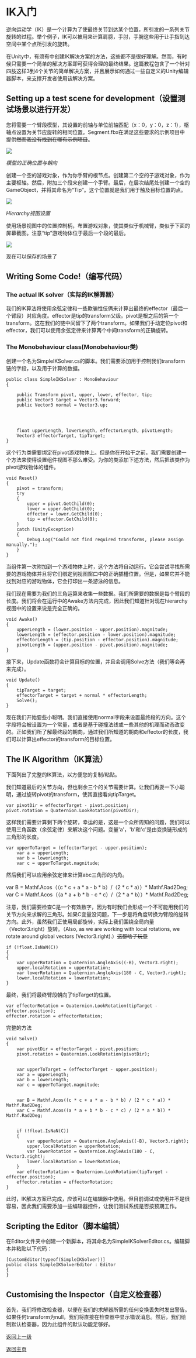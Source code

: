 # IK入门
逆向运动学（IK）是一个计算为了使最终关节到达某个位置，所引发的一系列关节旋转的过程。举个例子，IK可以被用来计算肩膀，手肘，手腕这些用于让手指到达空间中某个点所引发的旋转。

在Unity中，有须有中创建IK解决方案的方法，这些都不是很好理解。然而，有时候只需要一个简单的解决方案即可获得合理的最终结果。这篇教程包含了一个针对四肢这样3到4个关节的简单解决方案，并且展示如何通过一些自定义的Unity编辑器脚本，来支撑开发者使用该解决方案。

## Setting up a test scene for development（设置测试场景以进行开发）
您将需要一个臂段模型，其设置的前轴与单位前轴匹配（x：0，y：0，z：1），枢轴点设置为关节应旋转的相同位置。Segment.fbx在满足这些要求的示例项目中提供~~然而我没有找到在哪有示例项目~~。

![](/Image/Scripting/Editor/getting-started-with-ik-0.png)

*模型的正确位置与朝向*

创建一个空的游戏对象，作为你手臂的根节点。创建第二个空的子游戏对象，作为主要枢轴。然后，附加三个段来创建一个手臂。最后，在层次结尾处创建一个空的GameObject，并将其命名为“Tip”。这个位置就是我们用于触及目标位置的点。

![](/Image/Scripting/Editor/getting-started-with-ik-1.png)

*Hierarchy视图设置*

使用场景视图中的位置控制柄，布置游戏对象，使其类似于机械臂，类似于下面的屏幕截图。注意“tip”游戏物体位于最后一个段的最后。

![](/Image/Scripting/Editor/getting-started-with-ik-2.png)

现在可以保存的场景了

## Writing Some Code!（编写代码）
### The actual IK solver（实际的IK解算器）
我们的IK算法将使用余弦定律和一些欺骗性伎俩来计算出最终的effector（最后一个臂段）对应角度。effector是tip的transform父级。pivot是根之后的第一个transform。这在我们的链中间留下了两个transform。如果我们手动定位pivot和effector，我们可以使用余弦定律来计算两个中间transform的正确旋转。

### The Monobehaviour class(Monobehaviour类)
创建一个名为SimpleIKSolver.cs的脚本。我们需要添加用于控制我们transform链的字段，以及用于计算的数据。

```
public class SimpleIKSolver : MonoBehaviour
{

    public Transform pivot, upper, lower, effector, tip;
    public Vector3 target = Vector3.forward;
    public Vector3 normal = Vector3.up;




    float upperLength, lowerLength, effectorLength, pivotLength;
    Vector3 effectorTarget, tipTarget;
}
```

这个行为类需要绑定在pivot游戏物体上。但是你在开始干之前，我们需要创建一个方法来使得设置组件视图不那么难受。为你的类添加下述方法，然后把该类作为pivot游戏物体的组件。
```
void Reset()
{
    pivot = transform;
    try
    {
        upper = pivot.GetChild(0);
        lower = upper.GetChild(0);
        effector = lower.GetChild(0);
        tip = effector.GetChild(0);
    }
    catch (UnityException)
    {
        Debug.Log("Could not find required transforms, please assign manually.");
    }
}
```

当组件第一次附加到一个游戏物体上时，这个方法将自动运行。它会尝试寻找所需要的游戏物体并且将它们绑定到视图窗口中的正确插槽位置。但是，如果它并不能找到对应的游戏物体，它会打印出一条游泳的信息。

我们现在需要为我们的三角运算来收集一些数据。我们所需要的数据是每个臂段的长度。我们将会在运行中的Awake方法内完成，因此我们知道针对现在hierarchy视图中的设置来说是完全正确的。

```
void Awake()
{
    upperLength = (lower.position - upper.position).magnitude;
    lowerLength = (effector.position - lower.position).magnitude;
    effectorLength = (tip.position - effector.position).magnitude;
    pivotLength = (upper.position - pivot.position).magnitude;
}
```

接下来，Update函数将会计算目标的位置，并且会调用Solve方法（我们等会再来完成）。

```
void Update()
{
    tipTarget = target;
    effectorTarget = target + normal * effectorLength;
    Solve();
}
```

现在我们开始耍些小聪明。我们直接使用normal字段来设置最终段的方向。这个字段将会被设置为一个常量，或者是基于碰撞法线或一些其他的机理而动态改变的。正如我们所了解最终段的朝向，通过我们所知道的朝向和effector的长度，我们可以计算出effector的transform的目标位置。

## The IK Algorithm（IK算法）
下面列出了完整的IK算法，以方便您的复制/粘贴。

我们知道最后的关节方向，但也剩余三个的关节需要计算。让我们再耍一下小聪明，通过旋转pivot的transform，使其直接看向tipTarget。

```
var pivotDir = effectorTarget - pivot.position;
pivot.rotation = Quaternion.LookRotation(pivotDir);
```

这样我们需要计算剩下两个旋转，幸运的是，这是一个众所周知的问题，我们可以使用三角函数（余弦定律）来解决这个问题。变量'a'，'b'和'c'是由变换链形成的三角形的长度。

```
var upperToTarget = (effectorTarget - upper.position);
    var a = upperLength;
    var b = lowerLength;
    var c = upperToTarget.magnitude;
```

然后我们可以应用余弦定律来计算abc三角形的内角。

var B = Mathf.Acos（（c * c + a * a - b * b）/（2 * c * a））* Mathf.Rad2Deg; var C = Mathf.Acos（（a * a + b * b - c * c）/（2 * a * b））* Mathf.Rad2Deg;

注意，我们需要检查C是一个有效数字，因为有时我们会形成一个不可能用我们的关节方向来求解的三角形。如果C变量没问题，下一步是将角度转换为臂段的旋转方向。此外，虽然我们正使用局部旋转，实际上我们围绕全局向量（Vector3.right）旋转。（Also, as we are working with local rotations, we rotate around global vectors (Vector3.right).）~~这都啥子玩意~~

```
if (!float.IsNaN(C))
{
{
    var upperRotation = Quaternion.AngleAxis((-B), Vector3.right);
    upper.localRotation = upperRotation;
    var lowerRotation = Quaternion.AngleAxis(180 - C, Vector3.right);
    lower.localRotation = lowerRotation;
}
```

最终，我们将最终臂段朝向了tipTarget的位置。

```
var effectorRotation = Quaternion.LookRotation(tipTarget - effector.position);
effector.rotation = effectorRotation;
```

完整的方法
```
void Solve()
{
    var pivotDir = effectorTarget - pivot.position;
    pivot.rotation = Quaternion.LookRotation(pivotDir);


    var upperToTarget = (effectorTarget - upper.position);
    var a = upperLength;
    var b = lowerLength;
    var c = upperToTarget.magnitude;


    var B = Mathf.Acos((c * c + a * a - b * b) / (2 * c * a)) * Mathf.Rad2Deg;
    var C = Mathf.Acos((a * a + b * b - c * c) / (2 * a * b)) * Mathf.Rad2Deg;


    if (!float.IsNaN(C))
    {
        var upperRotation = Quaternion.AngleAxis((-B), Vector3.right);
        upper.localRotation = upperRotation;
        var lowerRotation = Quaternion.AngleAxis(180 - C, Vector3.right);
        lower.localRotation = lowerRotation;
    }
    var effectorRotation = Quaternion.LookRotation(tipTarget - effector.position);
    effector.rotation = effectorRotation;
}
```

此时，IK解决方案已完成，应该可以在编辑器中使用。但目前调试或使用并不是很容易，因此我们需要添加一些编辑器控件，让我们测试系统是否按预期工作。

## Scripting the Editor（脚本编辑）
在Editor文件夹中创建一个新脚本，将其命名为SimpleIKSolverEditor.cs。编辑脚本并粘贴以下代码：
```
[CustomEditor(typeof(SimpleIKSolver))]
public class SimpleIKSolverEditor : Editor
{
}
```

## Customising the Inspector（自定义检查器）
首先，我们将修改检查器，以便在我们的求解器所需的任何变换丢失时发出警告。如果任何transform为null，我们将直接在检查器中显示错误消息。然后，我们绘制默认检查器，因为此组件的默认功能足够好。


[返回上一级](/Scripting/Editor.md)

[返回主页](/README.md)
